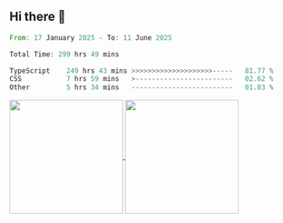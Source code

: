 ## Hi there 👋
<!--START_SECTION:waka-->

```rust
From: 17 January 2025 - To: 11 June 2025

Total Time: 299 hrs 49 mins

TypeScript    249 hrs 43 mins >>>>>>>>>>>>>>>>>>>>-----   81.77 %
CSS           7 hrs 59 mins   >------------------------   02.62 %
Other         5 hrs 34 mins   -------------------------   01.83 %
```

<!--END_SECTION:waka-->

<a href="https://github.com/anuraghazra/github-readme-stats">
  <img height=200 align="center" src="https://github-readme-stats.vercel.app/api/top-langs/?username=paulgeorge35&layout=donut&langs_count=5&theme=transparent" />
</a>
<a href="https://github.com/anuraghazra/convoychat">
  <img height=200 align="center" src="https://github-readme-stats.vercel.app/api?username=paulgeorge35&show_icons=true&show=prs_merged&theme=transparent&rank_icon=github" />
</a>
